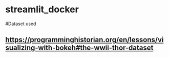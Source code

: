 # streamlit_docker

#Dataset used
## https://programminghistorian.org/en/lessons/visualizing-with-bokeh#the-wwii-thor-dataset
